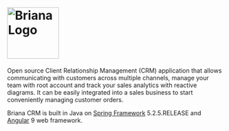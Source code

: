 # <img src='https://downloader.disk.yandex.ru/preview/fefb21d47dbbb6668d84eae9e0db04a4bdffb5276c5c81cf84e8a7a3a669adff/5f633ee0/GfcV93E9vmXvY0Mo_WzNrDSmGthlaCoa5l28u-IZTRgf9xldCf5hVdLAs6IcL649rdmJ6hJzdqNOQCJHql3rTw==?uid=432658862&filename=briana.png&disposition=inline&hash=&limit=0&content_type=image%2Fpng&tknv=v2&owner_uid=432658862&size=2048x2048' height='120' alt='Briana Logo'/>

Open source Client Relationship Management (CRM) application that allows communicating with customers across multiple channels, manage your team with root account and track your sales analytics with reactive diagrams. It can be easily integrated into a sales business to start conveniently managing customer orders.

Briana CRM is built in Java on <a href='https://spring.io/projects/spring-framework'>Spring Framework</a> 5.2.5.RELEASE and <a href='https://angular.io'>Angular</a> 9 web framework.


